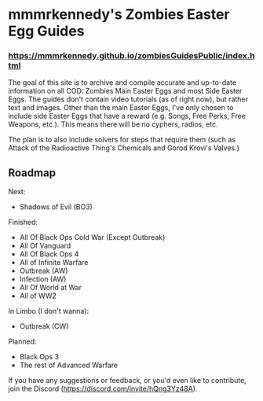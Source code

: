 # mmmrkennedy's Zombies Easter Egg Guides

### https://mmmrkennedy.github.io/zombiesGuidesPublic/index.html

The goal of this site is to archive and compile accurate and up-to-date information on all COD: Zombies Main Easter Eggs and most Side Easter Eggs.
The guides don't contain video tutorials (as of right now), but rather text and images. Other than the main Easter Eggs, I've only chosen to include side Easter Eggs that have a reward (e.g. Songs, Free Perks, Free Weapons, etc.). This means there will be no cyphers, radios, etc.

The plan is to also include solvers for steps that require them (such as Attack of the Radioactive Thing's Chemicals and Gorod Krovi's Valves.)

## Roadmap
Next:
- Shadows of Evil (BO3)

Finished:
- All Of Black Ops Cold War (Except Outbreak)
- All Of Vanguard
- All Of Black Ops 4
- All of Infinite Warfare
- Outbreak (AW)
- Infection (AW)
- All Of World at War
- All of WW2

In Limbo (I don't wanna):
- Outbreak (CW)

Planned:
- Black Ops 3
- The rest of Advanced Warfare

If you have any suggestions or feedback, or you'd even like to contribute, join the Discord (https://discord.com/invite/hQng3Yz48A).

